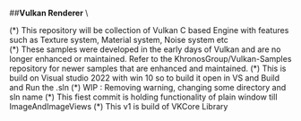 ##**Vulkan Renderer** \

 (\*) This repository will be collection of Vulkan C based Engine with features such as Texture system, Material system, Noise system etc\
 (\*) These samples were developed in the early days of Vulkan and are no longer enhanced or maintained. Refer to the KhronosGroup/Vulkan-Samples repository for newer samples that are enhanced and maintained.
 (\*) This is build on Visual studio 2022 with win 10 so to build it open in VS and Build and Run the .sln
 (\*) WIP :  Removing warning, changing some directory and sln name
 (\*) This fiest commit is holding functionality of plain window till ImageAndImageViews
 (\*) This v1 is build of VKCore Library
